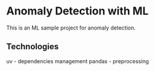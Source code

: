 # Anomaly Detection with ML
This is an ML sample project for anomaly detection.

## Technologies
uv - dependencies management
pandas - preprocessing
